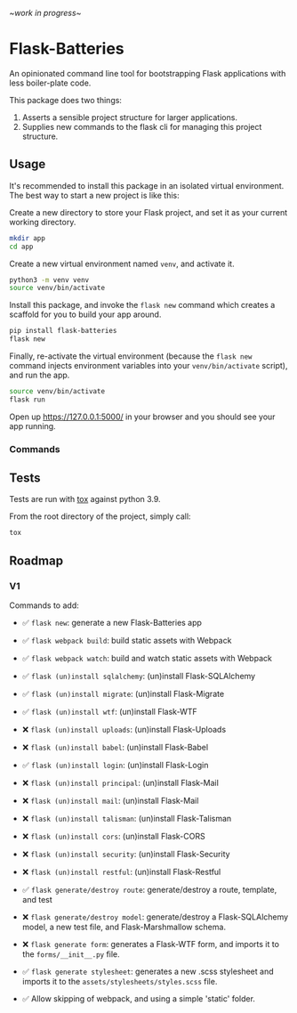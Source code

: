 *\~work in progress\~*

# Flask-Batteries

An opinionated command line tool for bootstrapping Flask applications with less boiler-plate code.

This package does two things:
1) Asserts a sensible project structure for larger applications.
2) Supplies new commands to the flask cli for managing this project structure.


## Usage


It's recommended to install this package in an isolated virtual environment. The best way to start a new project is like this:

Create a new directory to store your Flask project, and set it as your current working directory. 
```bash
mkdir app
cd app
```

Create a new virtual environment named `venv`, and activate it. 
```bash
python3 -m venv venv
source venv/bin/activate
```

Install this package, and invoke the `flask new` command which creates a scaffold for you to build your app around. 
```bash
pip install flask-batteries
flask new
```

Finally, re-activate the virtual environment (because the `flask new` command injects environment variables into your `venv/bin/activate` script), and run the app. 
```bash
source venv/bin/activate
flask run
```

Open up https://127.0.0.1:5000/ in your browser and you should see your app running.


### Commands

## Tests
Tests are run with [tox](https://tox.readthedocs.io/en/latest/) against python 3.9. 

From the root directory of the project, simply call:
```bash
tox
```

## Roadmap
### V1
Commands to add:
* ✅ `flask new`: generate a new Flask-Batteries app
* ✅ `flask webpack build`: build static assets with Webpack
* ✅ `flask webpack watch`: build and watch static assets with Webpack
* ✅ `flask (un)install sqlalchemy`: (un)install Flask-SQLAlchemy
* ✅ `flask (un)install migrate`: (un)install Flask-Migrate
* ✅ `flask (un)install wtf`: (un)install Flask-WTF
* ❌ `flask (un)install uploads`: (un)install Flask-Uploads
* ❌ `flask (un)install babel`: (un)install Flask-Babel
* ✅ `flask (un)install login`: (un)install Flask-Login
* ❌ `flask (un)install principal`: (un)install Flask-Mail
* ❌ `flask (un)install mail`: (un)install Flask-Mail
* ❌ `flask (un)install talisman`: (un)install Flask-Talisman
* ❌ `flask (un)install cors`: (un)install Flask-CORS
* ❌ `flask (un)install security`: (un)install Flask-Security
* ❌ `flask (un)install restful`: (un)install Flask-Restful
* ✅ `flask generate/destroy route`: generate/destroy a route, template, and test
* ❌ `flask generate/destroy model`: generate/destroy a Flask-SQLAlchemy model, a new test file, and Flask-Marshmallow schema.
* ❌ `flask generate form`: generates a Flask-WTF form, and imports it to the `forms/__init__.py` file. 
* ✅ `flask generate stylesheet`: generates a new .scss stylesheet and imports it to the `assets/stylesheets/styles.scss` file. 

* ✅ Allow skipping of webpack, and using a simple 'static' folder. 
